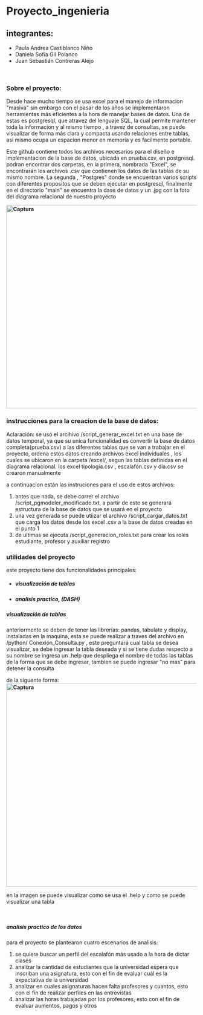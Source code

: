 # Proyecto_ingenieria
<h2>integrantes:</h2>
<ul>
  <li>Paula Andrea Castiblanco Niño</li>
  <li>Daniela Sofía Gil Polanco </li>
  <li>Juan Sebastián Contreras Alejo </li>
 </ul>
<br>

<h3>Sobre el proyecto:</h3>
<p> Desde hace mucho tiempo se usa excel para el manejo de informacion "masiva" sin embargo con el pasar de los años se implementaron herramientas más eficientes a la hora de manejar bases de datos. Una de estas es postgresql, que atravez del lenguaje SQL, la cual permite mantener toda la informacion y al mismo tiempo , a travez de consultas, se puede visualizar de forma más clara y compacta usando relaciones entre tablas, asi mismo ocupa un espacion menor en memoria y es facilmente portable. </p>

<p> Este github contiene todos los archivos necesarios para el diseño e implementacion de la base de datos, ubicada en prueba.csv, en postgresql. <br>
podran encontrar dos carpetas, en la primera, nombrada "Excel", se encontrarán los archivos .csv que contienen los datos de las tablas de su mismo nombre. La segunda , "Postgres" donde se encuentran varios scripts con diferentes propositos que se deben ejecutar en postgresql, finalmente en el directorio "main" se encuentra la dase de datos y un .jpg con la foto del diagrama relacional de nuestro proyecto </p>

<b> <img width="538" alt="Captura" src="https://user-images.githubusercontent.com/91902584/170176711-4af65035-6b28-4969-8ce8-c310a6a17b52.png"> </b>


 
<h3>instrucciones para la creacion de la base de datos:</h3>
<p>Aclaración:  se usó el arcihivo /script_generar_excel.txt en una base de datos temporal, ya que su unica funcionalidad es convertir la base de datos completa(prueba.csv) a las diferentes tablas que se van a trabajar en el proyecto,  ordena estos datos creando archivos excel individuales , los cuales se ubicaron en la carpeta /excel/, segun las tablas definidas en el diagrama relacional. los excel tipología.csv , escalafón.csv y día.csv se crearon manualmente </p>

a continuacion están las instruciones para el uso de estos archivos: <br>
<ol>
  <li>antes que nada, se debe correr el archivo /script_pgmodeler_modificado.txt, a partir de este se generará estructura de la base de datos que se usará en el    proyecto
  <li>una vez generada se puede utiizar el archivo /script_cargar_datos.txt que carga los datos desde los excel .csv a la base de datos creadas en el punto 1
  <li>de ultimas se ejecuta /script_generacion_roles.txt para crear los roles estudiante, profesor y auxiliar registro
</ol>


<h3> utilidades del proyecto </h3>
este proyecto tiene dos funcionalidades principales:
<ul>
  <li><h5>visualización de tablas</h5>
  <li><h5>analisis practico, (DASH) </h5>
</ul>

<h5>visualización de tablas</h5>
<p> anteriormente se deben de tener las librerías: pandas, tabulate y display, instaladas en la maquina, esta se puede realizar a traves del archivo en /python/ Conexión_Consulta.py , este preguntará cual tabla se desea visualizar, se debe ingresar la tabla deseada y si se tiene dudas respecto a su nombre se ingresa un .help que despliega el nombre de todas las tablas de la forma que se debe ingresar, tambien se puede ingresar "no mas" para detener la consulta</p>

de la siguente forma: <br>
<b> <img width="538" alt="Captura" src="https://user-images.githubusercontent.com/91902584/170170438-8d2ed1f8-2f02-4bd8-9a11-8d393f3b0760.PNG"> </b>

<p> en la imagen se puede visualizar como se usa el .help y como se puede visualizar una tabla</p> <br>
<h5>analisis practico de los datos</h5>
 para el proyecto se plantearon cuatro escenarios de analisis:
 <ol>
    <li> se quiere buscar un perfil del escalafón más usado a la hora de dictar clases
    <li> analizar la cantidad de estudiantes que la universidad espera que inscriban una asignatura, esto con el fin de evaluar cuál es la expectativa de la universidad  
     <li>analizar en cuales asignaturas hacen falta profesores y cuantos, esto con el fin de realizar perfiles en las entrevistas
      <li> analizar las horas trabajadas por los profesores, esto con el fin de evaluar aumentos, pagos y otros
 </ol>






  
 



